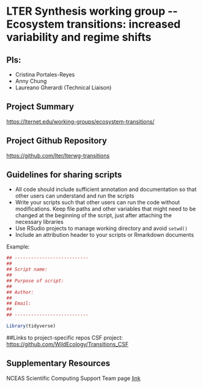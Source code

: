 # LTER Synthesis working group -- Ecosystem transitions: increased variability and regime shifts


## PIs: 

- Cristina Portales-Reyes
- Anny Chung
- Laureano Gherardi (Technical Liaison)

## Project Summary

https://lternet.edu/working-groups/ecosystem-transitions/


## Project Github Repository

https://github.com/lter/lterwg-transitions


## Guidelines for sharing scripts

- All code should include sufficient annotation and documentation so that other users can understand and run the scripts 
- Write your scripts such that other users can run the code without modifications. Keep file paths and other variables that might need to be changed at the beginning of the script, just after attaching the necessary libraries
- Use RSudio projects to manage working directory and avoid `setwd()`
- Include an attribution header to your scripts or Rmarkdown documents

Example:

```r
## ---------------------------
##
## Script name: 
##
## Purpose of script:
##
## Author: 
##
## Email: 
##
## ---------------------------

Library(tidyverse)


```
##Links to project-specific repos
CSF project: https://github.com/WildEcology/Transitions_CSF

## Supplementary Resources

NCEAS Scientific Computing Support Team page [link](https://nceas.github.io/scicomp.github.io)

